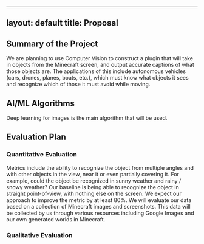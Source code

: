  ---
layout: default
title:  Proposal
---

## Summary of the Project
We are planning to use Computer Vision to construct a plugin that will take in objects from the Minecraft screen, and output accurate captions of what those objects are. The applications of this include autonomous vehicles (cars, drones, planes, boats, etc.), which must know what objects it sees and recognize which of those it must avoid while moving.

## AI/ML Algorithms
Deep learning for images is the main algorithm that will be used.

## Evaluation Plan
### Quantitative Evaluation
Metrics include the ability to recognize the object from multiple angles and with other objects in the view, near it or even partially covering it. For example, could the object be recognized in sunny weather and rainy / snowy weather? Our baseline is being able to recognize the object in straight point-of-view, with nothing else on the screen. We expect our approach to improve the metric by at least 80%. We will evaluate our data based on a collection of Minecraft images and screenshots. This data will be collected by us through various resources including Google Images and our own generated worlds in Minecraft.

### Qualitative Evaluation
